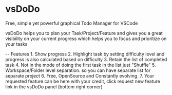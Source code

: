 # vsDoDo
Free, simple yet powerful graphical Todo Manager for VSCode 

vsDoDo helps you to plan your Task/Project/Feature and gives you a great visibility on your current progress which helps you to focus and prioritize on your tasks  

-- Features 
    1. Show progress
    2. Highlight task by setting difficulty level and progress is also calculated based on difficulty 
    3. Retain the list of completed task 
    4. Not in the mode of doing the first task in the list just "Shuffle"
    5. Workspace/Folder level separation. so you can have separate list for separate project 
    6. Free, OpenSource and Constantly evolving.
    7. Your requested feature can be here with your credit, click request new feature link in the vsDoDo panel (bottom right corner)